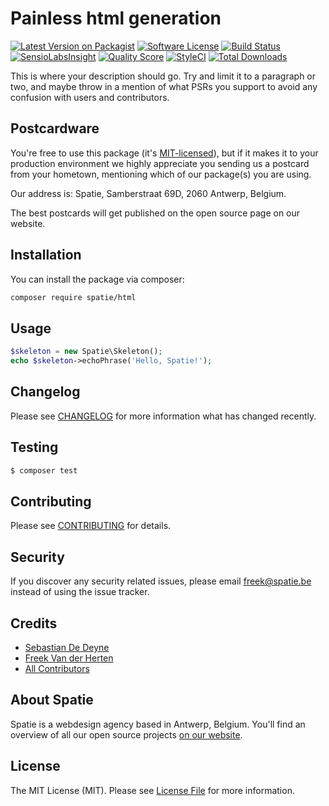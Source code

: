 # Painless html generation

[![Latest Version on Packagist](https://img.shields.io/packagist/v/spatie/html.svg?style=flat-square)](https://packagist.org/packages/spatie/html)
[![Software License](https://img.shields.io/badge/license-MIT-brightgreen.svg?style=flat-square)](LICENSE.md)
[![Build Status](https://img.shields.io/travis/spatie/html/master.svg?style=flat-square)](https://travis-ci.org/spatie/html)
[![SensioLabsInsight](https://img.shields.io/sensiolabs/i/143f42ef-2e74-42f0-87db-90403f253c85.svg?style=flat-square)](https://insight.sensiolabs.com/projects/143f42ef-2e74-42f0-87db-90403f253c85)
[![Quality Score](https://img.shields.io/scrutinizer/g/spatie/html.svg?style=flat-square)](https://scrutinizer-ci.com/g/spatie/html)
[![StyleCI](https://styleci.io/repos/78114062/shield?branch=master)](https://styleci.io/repos/78114062)
[![Total Downloads](https://img.shields.io/packagist/dt/spatie/html.svg?style=flat-square)](https://packagist.org/packages/spatie/html)

This is where your description should go. Try and limit it to a paragraph or two, and maybe throw in a mention of what PSRs you support to avoid any confusion with users and contributors.

## Postcardware

You're free to use this package (it's [MIT-licensed](LICENSE.md)), but if it makes it to your production environment we highly appreciate you sending us a postcard from your hometown, mentioning which of our package(s) you are using.

Our address is: Spatie, Samberstraat 69D, 2060 Antwerp, Belgium.

The best postcards will get published on the open source page on our website.

## Installation

You can install the package via composer:

``` bash
composer require spatie/html
```

## Usage

``` php
$skeleton = new Spatie\Skeleton();
echo $skeleton->echoPhrase('Hello, Spatie!');
```

## Changelog

Please see [CHANGELOG](CHANGELOG.md) for more information what has changed recently.

## Testing

``` bash
$ composer test
```

## Contributing

Please see [CONTRIBUTING](CONTRIBUTING.md) for details.

## Security

If you discover any security related issues, please email freek@spatie.be instead of using the issue tracker.

## Credits

- [Sebastian De Deyne](https://github.com/sebastiandedeyne)
- [Freek Van der Herten](https://github.com/freekmurze)
- [All Contributors](../../contributors)

## About Spatie
Spatie is a webdesign agency based in Antwerp, Belgium. You'll find an overview of all our open source projects [on our website](https://spatie.be/opensource).

## License

The MIT License (MIT). Please see [License File](LICENSE.md) for more information.
